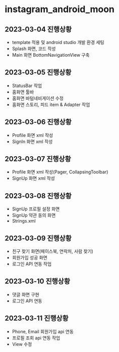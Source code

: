 # instagram_android_moon
## 2023-03-04 진행상황
+ template 적용 및 android studio 개발 환경 세팅
+ Splash 화면, 코드 작성
+ Main 화면 BottomNavigationView 구축

## 2023-03-05 진행상황
+ StatusBar 작업
+ 홈화면 툴바
+ 홈화면 바텀네비게이션 수정
+ 홈화면 스토리, 피드 item & Adapter 작업

## 2023-03-06 진행상황
+ Profile 화면 xml 작성
+ SignIn 화면 xml 작성

## 2023-03-07 진행상황
+ Profile 화면 xml 작성(Pager, CollapsingToolbar)
+ SignUp 화면 xml 작성

## 2023-03-08 진행상황
+ SignUp 프로필 설정 화면
+ SignUp 약관 동의 화면
+ Strings.xml

## 2023-03-09 진행상황
+ 친구 찾기 화면(페이스북, 연락처, 사람 찾기)
+ 회원가입 성공 화면
+ 로그인 API 연동 작업

## 2023-03-10 진행상황
+ 댓글 화면 구현
+ 로그인 API 연동

## 2023-03-11 진행상황
+ Phone, Email 회원가입 api 연동
+ 프로필 조회 api 연동 작업
+ View 수정

